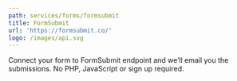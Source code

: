 ```yaml
---
path: services/forms/formsubmit
title: FormSubmit
url: 'https://formsubmit.co/'
logo: /images/api.svg
---
```


Connect your form to FormSubmit endpoint and we’ll email you the submissions. No PHP, JavaScript or sign up required.
